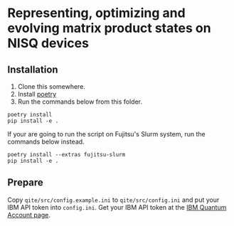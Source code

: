 # Representing, optimizing and evolving matrix product states on NISQ devices

## Installation

1. Clone this somewhere.
2. Install [poetry](https://python-poetry.org/docs/#installation)
3. Run the commands below from this folder.

```
poetry install
pip install -e .
```

If your are going to run the script on Fujitsu's Slurm system, run the commands below instead.

```
poetry install --extras fujitsu-slurm
pip install -e .
```

## Prepare

Copy `qite/src/config.example.ini` to `qite/src/config.ini` and put your IBM API token into `config.ini`. Get your IBM API token at the [IBM Quantum Account page](https://quantum-computing.ibm.com/account).
